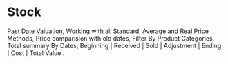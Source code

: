 # Stock
Past Date Valuation, Working with all Standard, Average and Real Price Methods, Price comparision with old dates, Filter By Product Categories, Total summary By Dates, Beginning | Received | Sold | Adjustment | Ending | Cost | Total Value .
